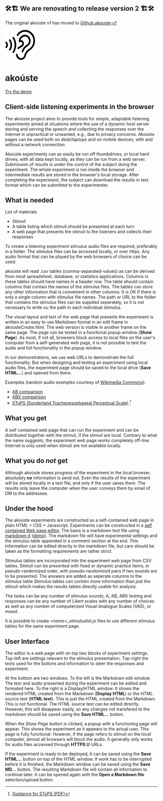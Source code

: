 ## 🛠️🏗️  We are renovating to release version 2 🏗️🛠️

The original akoúste v1 has moved to [Github akouste-v1](https://github.com/robvanson/akouste-v1)

![](akouste-ear.png)

#  akoúste  

[Try the demo](https://robvanson.github.io/akouste/akousteCreate.html)

## Client-side listening experiments in the browser

The akoúste project aims to provide tools for simple, adaptable listening experiments aimed at situations where the use of a dynamic host server storing and serving the speech and collecting the responses over the internet is unpractical or unwanted, e.g., due to privacy concerns. Akoúste pages can be used both on desk/laptops and on mobile devices, with and without a network connection.

Akoúste experiments can as easily be run off thumbdrives, or local hard drives, with all data kept locally, as they can be run from a web server. Submission of results is under the control of the subject doing the experiment. The whole experiment is run inside the browser and intermediate results are stored in the browser\'s local storage. After completing the experiment, the subject can download the results in text format which can be submitted to the experimenter.

## What is needed

List of materials
- Stimuli
- A table listing which stimuli should be presented at each turn
- A web page that presents the stimuli to the listeners and collects their responses

To create a listening experiment stimulus audio files are required, preferably in a folder. The stimulus files can be accessed locally, or over https. Any audio format that can be played by the web browsers of choice can be used.

akoúste will read .csv tables (comma-separated-values) as can be derived from most spreadsheet, database, or statistics applications. Columns in these tables should have names in a header row. The table should contain columns that contain the names of the stimulus files. The tables can store any other information that is convenient in other columns. It is OK if there is only a single column with stimulus file names. The path or URL to the folder that contains the stimulus files can be supplied seperately, so it is not necessary to write ou the path to each individual stimulus.

The visual layout and text of the web page that presents the experiment is written in an easy to use Markdown format in an edit frame in akoústeCreate.html. The web version is visible in another frame on the same page. The page can be tested in a functional popup window (**Show Page**). As most, if not all, browsers block access to local files on the user's computer from a self-generated web page, it is not possible to test the audio and full functionality in the popup window. 

In our demonstrations, we use web URLs to demonstrate the full functionality. But when designing and testing an experiment using local audio files, the experiment page should be saved to the local drive (**Save HTML...**) and opened from there.

Examples (random audio examples courtesy of [Wikimedia Commons](https://commons.wikimedia.org/wiki/Main_Page)):
- [AB comparison](https://robvanson.github.io/akouste/akousteCreate.html?ExperimentAcronym=ABexample)
- [ABX comparison](https://robvanson.github.io/akouste/akousteCreate.html?ExperimentAcronym=ABXexample)
- [SToPS (Sunderland
Tracheoesophageal Perceptual Scale)](https://robvanson.github.io/akouste/akousteCreate.html?ExperimentAcronym=SToPS) [^1]

## What you get

A self contained web page that can run the experiment and can be distributed together with the stimuli, if the stimuli are local. Contrary to what the name suggests, the experiment web page works completely off-line. Internet is only used when stimuli are not available locally.

## What you do *not* get 

Although akoúste stores progress of the experiment in the local browser, absolutely ***no*** information is send out. Even the results of the experiment will be stored locally in a text file, and only if the user saves them. The results only leave the computer when the user conveys them by email of  DM to the addressee.

## Under the hood

The akoúste experiments are constructed as a self-contained web page in plain HTML + CSS + Javascript. Experiments can be constructed in a [self contained Web page editor](https://robvanson.github.io/akouste/akousteCreate.html). The basis is a markdown text file using [markdown-it](https://github.com/markdown-it/markdown-it) ([demo](https://markdown-it.github.io/)). The markdown file will have experimental settings and the stimulus table appended in a comment section at the end. This information can be edited directly in the markdown file, but care should be taken as the formatting requirements are rather strict.

Stimulus tables are incorporated into the experiment web page from CSV tables. Stimuli can be presented with fixed or dynamic practice items, in pseudo-randomized order, with pseudo-randomized pairs if two sounds are to be presented. The answers are added as seperate columns to the stimulus table Stimulus tables can contain more information than just the stimuli which makes the results tables directly usable for analysis.

The tasks can be any number of stimulus sounds, A, AB, ABX testing and responses can be any number of Likert scales with any number of choices as well as any number of computerized Visual Analogue Scales (VAS), or mixed.

It is possible to create *\<name\>\_stimuluslist.js* files to use different stimulus tables for the same experiment page.

## User Interface

The editor is a web page with on top two blocks of experiment settings. Top-left are settings relevant to the stimulus presentation. Top-right the texts used for the buttons and information to steer the responses and experiment.

At the bottom are two windows. To the left is the Markdown edit window. The text and audio presented during the experiment can be edited and formated here. To the right is a Display/HTML window. It shows the rendered HTML created from the Markdown (**Display HTML**) or the HTML source text (**HTML text**). This is just the HTML created from the Markdown. This is not functional. The HTML source text can be edited directly. However, this will disappear easily, so any changes not transfered to the markdown should be saved using the **Save HTML...** button.

When the *Show Page* button is clicked, a popup with a functioning page will appear. This shows the experiment as it appears to the actual user. This page is fully functional. However, if the page refers to stimuli on the local computer, almost all browsers will block the audio. It generally only works for audio files accessed through **HTTPS://** URLs.

If the experiment is ready to be deployed, it can be saved using the **Save HTML...** button on top of the HTML window. If work has to be interrupted before it is finished, the Markdown window can be saved using the **Save MD...** button. The resulting Markdown file will contain all information to continue later. It can be opened again with the **Open a Markdown file** selection/upload button.


[^1]: [Guidance for SToPS (PDF)](https://eprints.leedsbeckett.ac.uk/id/eprint/4126/3/Guidance%20notes%20for%20SToPS.pdf)

